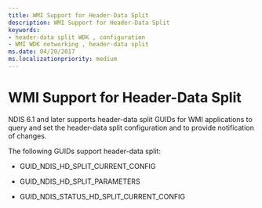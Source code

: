 ```yaml
---
title: WMI Support for Header-Data Split
description: WMI Support for Header-Data Split
keywords:
- header-data split WDK , configuration
- WMI WDK networking , header-data split
ms.date: 04/20/2017
ms.localizationpriority: medium
---
```


# WMI Support for Header-Data Split





NDIS 6.1 and later supports header-data split GUIDs for WMI applications to query and set the header-data split configuration and to provide notification of changes.

The following GUIDs support header-data split:

-   GUID\_NDIS\_HD\_SPLIT\_CURRENT\_CONFIG

-   GUID\_NDIS\_HD\_SPLIT\_PARAMETERS

-   GUID\_NDIS\_STATUS\_HD\_SPLIT\_CURRENT\_CONFIG

 

 





